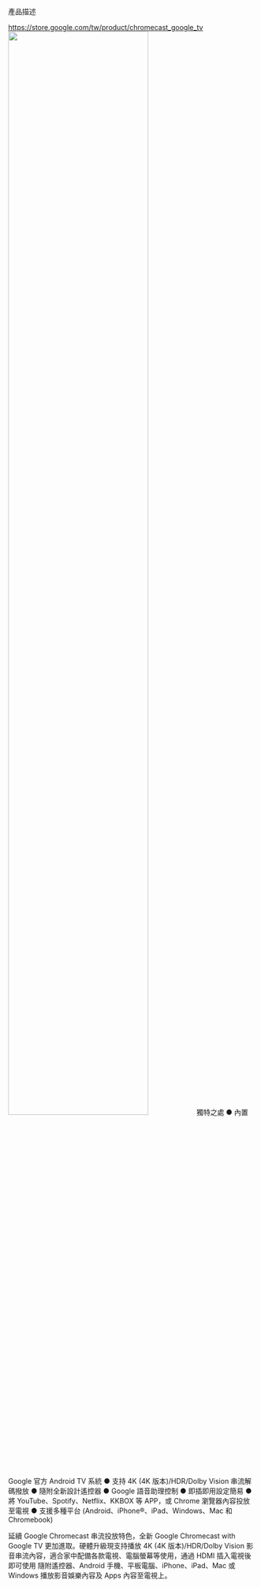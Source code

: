 產品描述

https://store.google.com/tw/product/chromecast_google_tv
<img src="https://github.com/yazipu/yazipu.github.io/assets/6688947/281400d8-6c78-4609-9fe6-97ed90cc134c" width="75%">
獨特之處
● 內置 Google 官方 Android TV 系統
● 支持 4K (4K 版本)/HDR/Dolby Vision 串流解碼撥放
● 隨附全新設計遙控器
● Google 語音助理控制
● 即插即用設定簡易
● 將 YouTube、Spotify、Netflix、KKBOX 等 APP，或 Chrome 瀏覽器內容投放至電視
● 支援多種平台 (Android、iPhone®、iPad、Windows、Mac 和 Chromebook)

延續 Google Chromecast 串流投放特色，全新 Google Chromecast with Google TV 更加進取。硬體升級現支持播放 4K (4K 版本)/HDR/Dolby Vision 影音串流內容，適合家中配備各款電視、電腦螢幕等使用，通過 HDMI 插入電視後即可使用 隨附遙控器、Android 手機、平板電腦、iPhone、iPad、Mac 或 Windows 播放影音娛樂內容及 Apps 內容至電視上。 
